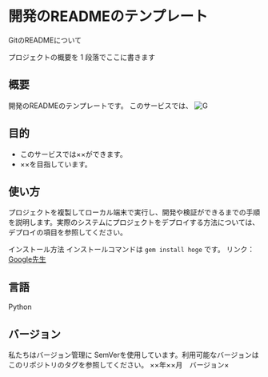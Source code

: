 # 開発のREADMEのテンプレート
GitのREADMEについて

プロジェクトの概要を 1 段落でここに書きます
## 概要
開発のREADMEのテンプレートです。
このサービスでは、
![G](https://i.gzn.jp/img/2020/11/05/github-source-code-leak/00.png)
## 目的
- このサービスでは××ができます。
- ××を目指しています。
## 使い方
プロジェクトを複製してローカル端末で実行し、開発や検証ができるまでの手順を説明します。実際のシステムにプロジェクトをデプロイする方法については、デプロイの項目を参照してください。

インストール方法
インストールコマンドは `gem install hoge` です。
リンク：[Google先生](https://www.google.co.jp/)
## 言語
Python
## バージョン
私たちはバージョン管理に SemVerを使用しています。利用可能なバージョンはこのリポジトリのタグを参照してください。
××年××月　バージョン×
